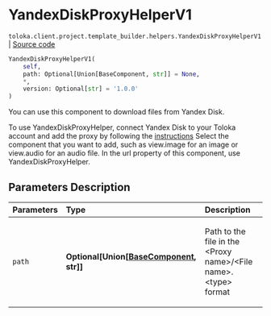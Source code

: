 # YandexDiskProxyHelperV1
`toloka.client.project.template_builder.helpers.YandexDiskProxyHelperV1` | [Source code](https://github.com/Toloka/toloka-kit/blob/v1.1.2/src/client/project/template_builder/helpers.py#L288)

```python
YandexDiskProxyHelperV1(
    self,
    path: Optional[Union[BaseComponent, str]] = None,
    *,
    version: Optional[str] = '1.0.0'
)
```

You can use this component to download files from Yandex&#160;Disk.


To use YandexDiskProxyHelper, connect Yandex&#160;Disk to your Toloka account and add the proxy by following
the [instructions](https://toloka.ai/en/docs/guide/concepts/prepare-data)
Select the component that you want to add, such as view.image for an image or view.audio for an audio file.
In the url property of this component, use YandexDiskProxyHelper.

## Parameters Description

| Parameters | Type | Description |
| :----------| :----| :-----------|
`path`|**Optional\[Union\[[BaseComponent](toloka.client.project.template_builder.base.BaseComponent.md), str\]\]**|<p>Path to the file in the &lt;Proxy name&gt;/&lt;File name&gt;.&lt;type&gt; format</p>
